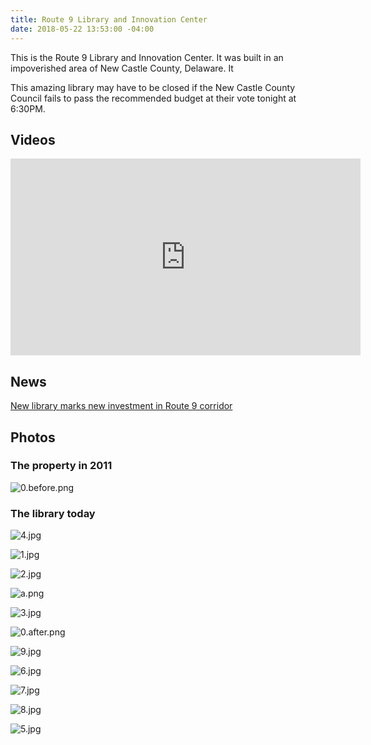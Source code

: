 ```yaml
---
title: Route 9 Library and Innovation Center
date: 2018-05-22 13:53:00 -04:00
---
```


This is the Route 9 Library and Innovation Center. It was built in an impoverished area of New Castle County, Delaware. It

This amazing library may have to be closed if the New Castle County Council fails to pass the recommended budget at their vote tonight at 6:30PM. 

<div markdown="1" class="zebra">

## Videos

<iframe width="560" height="315" src="https://www.youtube-nocookie.com/embed/FWkpu4RRkWU?rel=0" frameborder="0" allow="autoplay; encrypted-media" allowfullscreen></iframe>
</div>

<div markdown="1" class="zebra">

## News
[New library marks new investment in Route 9 corridor](http://www.delawarebusinesstimes.com/new-library-marks-new-investment-route-9-corridor/)

</div>

<div markdown="1" class="zebra">

## Photos

### The property in 2011

![0.before.png](/uploads/0.before.png)

### The library today

![4.jpg](/uploads/4.jpg)

![1.jpg](/uploads/1.jpg)

![2.jpg](/uploads/2.jpg)

![a.png](/uploads/a.png)

![3.jpg](/uploads/3.jpg)

![0.after.png](/uploads/0.after.png)

![9.jpg](/uploads/9.jpg)

![6.jpg](/uploads/6.jpg)

![7.jpg](/uploads/7.jpg)

![8.jpg](/uploads/8.jpg)

![5.jpg](/uploads/5.jpg)

</div>
